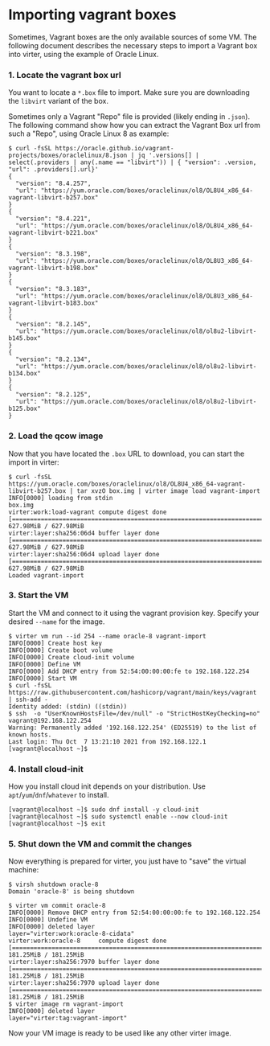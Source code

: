 # Importing vagrant boxes

Sometimes, Vagrant boxes are the only available sources of some VM. The following document describes the necessary steps
to import a Vagrant box into virter, using the example of Oracle Linux.

### 1. Locate the vagrant box url

You want to locate a `*.box` file to import. Make sure you are downloading the `libvirt` variant of the box.

Sometimes only a Vagrant "Repo" file is provided (likely ending in `.json`). The following command show how you can
extract the Vagrant Box url from such a "Repo", using Oracle Linux 8 as example:

```
$ curl -fsSL https://oracle.github.io/vagrant-projects/boxes/oraclelinux/8.json | jq '.versions[] | select(.providers | any(.name == "libvirt")) | { "version": .version, "url": .providers[].url}'
{
  "version": "8.4.257",
  "url": "https://yum.oracle.com/boxes/oraclelinux/ol8/OL8U4_x86_64-vagrant-libvirt-b257.box"
}
{
  "version": "8.4.221",
  "url": "https://yum.oracle.com/boxes/oraclelinux/ol8/OL8U4_x86_64-vagrant-libvirt-b221.box"
}
{
  "version": "8.3.198",
  "url": "https://yum.oracle.com/boxes/oraclelinux/ol8/OL8U3_x86_64-vagrant-libvirt-b198.box"
}
{
  "version": "8.3.183",
  "url": "https://yum.oracle.com/boxes/oraclelinux/ol8/OL8U3_x86_64-vagrant-libvirt-b183.box"
}
{
  "version": "8.2.145",
  "url": "https://yum.oracle.com/boxes/oraclelinux/ol8/ol8u2-libvirt-b145.box"
}
{
  "version": "8.2.134",
  "url": "https://yum.oracle.com/boxes/oraclelinux/ol8/ol8u2-libvirt-b134.box"
}
{
  "version": "8.2.125",
  "url": "https://yum.oracle.com/boxes/oraclelinux/ol8/ol8u2-libvirt-b125.box"
}
```

### 2. Load the qcow image

Now that you have located the `.box` URL to download, you can start the import in virter:

```
$ curl -fsSL https://yum.oracle.com/boxes/oraclelinux/ol8/OL8U4_x86_64-vagrant-libvirt-b257.box | tar xvzO box.img | virter image load vagrant-import
INFO[0000] loading from stdin
box.img
virter:work:load-vagrant compute digest done [=========================================================================================================================] 627.98MiB / 627.98MiB
virter:layer:sha256:06d4 buffer layer done   [=========================================================================================================================] 627.98MiB / 627.98MiB
virter:layer:sha256:06d4 upload layer done   [=========================================================================================================================] 627.98MiB / 627.98MiB
Loaded vagrant-import
```

### 3. Start the VM

Start the VM and connect to it using the vagrant provision key. Specify your desired `--name` for the image.

```
$ virter vm run --id 254 --name oracle-8 vagrant-import
INFO[0000] Create host key
INFO[0000] Create boot volume
INFO[0000] Create cloud-init volume
INFO[0000] Define VM
INFO[0000] Add DHCP entry from 52:54:00:00:00:fe to 192.168.122.254
INFO[0000] Start VM
$ curl -fsSL https://raw.githubusercontent.com/hashicorp/vagrant/main/keys/vagrant | ssh-add -
Identity added: (stdin) ((stdin))
$ ssh  -o "UserKnownHostsFile=/dev/null" -o "StrictHostKeyChecking=no" vagrant@192.168.122.254
Warning: Permanently added '192.168.122.254' (ED25519) to the list of known hosts.
Last login: Thu Oct  7 13:21:10 2021 from 192.168.122.1
[vagrant@localhost ~]$
```

### 4. Install cloud-init

How you install cloud init depends on your distribution. Use `apt`/`yum`/`dnf`/`whatever` to install.

```
[vagrant@localhost ~]$ sudo dnf install -y cloud-init
[vagrant@localhost ~]$ sudo systemctl enable --now cloud-init
[vagrant@localhost ~]$ exit
```

### 5. Shut down the VM and commit the changes

Now everything is prepared for virter, you just have to "save" the virtual machine:

```
$ virsh shutdown oracle-8
Domain 'oracle-8' is being shutdown

$ virter vm commit oracle-8
INFO[0000] Remove DHCP entry from 52:54:00:00:00:fe to 192.168.122.254
INFO[0000] Undefine VM
INFO[0000] deleted layer                                 layer="virter:work:oracle-8-cidata"
virter:work:oracle-8     compute digest done [=========================================================================================================================] 181.25MiB / 181.25MiB
virter:layer:sha256:7970 buffer layer done   [=========================================================================================================================] 181.25MiB / 181.25MiB
virter:layer:sha256:7970 upload layer done   [=========================================================================================================================] 181.25MiB / 181.25MiB
$ virter image rm vagrant-import
INFO[0000] deleted layer                                 layer="virter:tag:vagrant-import"
```

Now your VM image is ready to be used like any other virter image.
